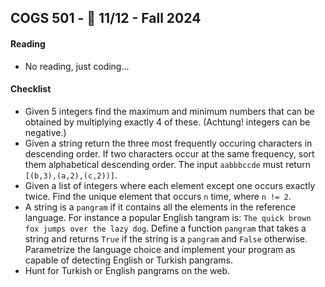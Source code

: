 COGS 501 - :calendar: 11/12 - Fall 2024
-----------------------------------------------

#### Reading
* No reading, just coding...

#### Checklist 
* Given 5 integers find the maximum and minimum numbers that can be
    obtained by multiplying exactly 4 of these. (Achtung! integers can be
    negative.)
* Given a string return the three most frequently occuring characters in
    descending order. If two characters occur at the same frequency, sort them
    alphabetical descending order. The input `aabbbccde` must return
    `[(b,3),(a,2),(c,2))]`.
* Given a list of integers where each element except one occurs exactly twice.
    Find the unique element that occurs `n` time, where `n != 2`.
* A string is a `pangram` if it contains all the elements in the reference
    language. For instance a popular English tangram is: `The quick brown fox
    jumps over the lazy dog`. Define a function `pangram` that takes a string
    and returns `True` if the string is a `pangram` and `False` otherwise.
    Parametrize the language choice and implement your program as capable of
    detecting English or Turkish pangrams.
* Hunt for Turkish or English pangrams on the web.
